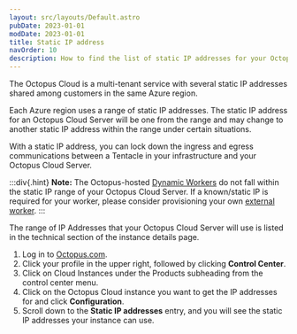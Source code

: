 ```yaml
---
layout: src/layouts/Default.astro
pubDate: 2023-01-01
modDate: 2023-01-01
title: Static IP address
navOrder: 10
description: How to find the list of static IP addresses for your Octopus Cloud instance
---
```


The Octopus Cloud is a multi-tenant service with several static IP addresses shared among customers in the same Azure region.

Each Azure region uses a range of static IP addresses. The static IP address for an Octopus Cloud Server will be one from the range and may change to another static IP address within the range under certain situations.

With a static IP address, you can lock down the ingress and egress communications between a Tentacle in your infrastructure and your Octopus Cloud Server. 

:::div{.hint}
**Note:**
The Octopus-hosted [Dynamic Workers](/docs/infrastructure/workers/dynamic-worker-pools) do not fall within the static IP range of your Octopus Cloud Server. If a known/static IP is required for your worker, please consider provisioning your own [external worker](/docs/infrastructure/workers/index.mdx#external-workers-external-workers).
:::

The range of IP Addresses that your Octopus Cloud Server will use is listed in the technical section of the instance details page. 

1. Log in to [Octopus.com](https://octopus.com).
1. Click your profile in the upper right, followed by clicking **Control Center**.
1. Click on Cloud Instances under the Products subheading from the control center menu.
1. Click on the  Octopus Cloud instance you want to get the IP addresses for and click **Configuration**. 
1. Scroll down to the **Static IP addresses** entry, and you will see the static IP addresses your instance can use. 
